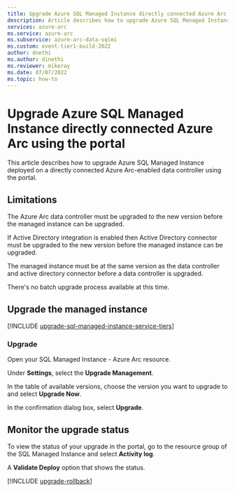 ```yaml
---
title: Upgrade Azure SQL Managed Instance directly connected Azure Arc using the portal
description: Article describes how to upgrade Azure SQL Managed Instance directly connected Azure Arc using Azure portal
services: azure-arc
ms.service: azure-arc
ms.subservice: azure-arc-data-sqlmi
ms.custom: event-tier1-build-2022
author: dnethi
ms.author: dinethi
ms.reviewer: mikeray
ms.date: 07/07/2022
ms.topic: how-to
---
```


# Upgrade Azure SQL Managed Instance directly connected Azure Arc using the portal

This article describes how to upgrade Azure SQL Managed Instance deployed on a directly connected Azure Arc-enabled data controller using the portal.

## Limitations

The Azure Arc data controller must be upgraded to the new version before the managed instance can be upgraded.

If Active Directory integration is enabled then Active Directory connector must be upgraded to the new version before the managed instance can be upgraded.

The managed instance must be at the same version as the data controller and active directory connector before a data controller is upgraded.

There's no batch upgrade process available at this time.

## Upgrade the managed instance

[!INCLUDE [upgrade-sql-managed-instance-service-tiers](includes/upgrade-sql-managed-instance-service-tiers.md)]


### Upgrade

Open your SQL Managed Instance - Azure Arc resource.

Under **Settings**, select the **Upgrade Management**.

In the table of available versions, choose the version you want to upgrade to and select **Upgrade Now**.

In the confirmation dialog box, select **Upgrade**.

## Monitor the upgrade status

To view the status of your upgrade in the portal, go to the resource group of the SQL Managed Instance and select **Activity log**.  

A **Validate Deploy** option that shows the status.

[!INCLUDE [upgrade-rollback](includes/upgrade-rollback.md)]
